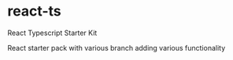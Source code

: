 # react-ts
React Typescript Starter Kit

React starter pack with various branch adding various functionality
